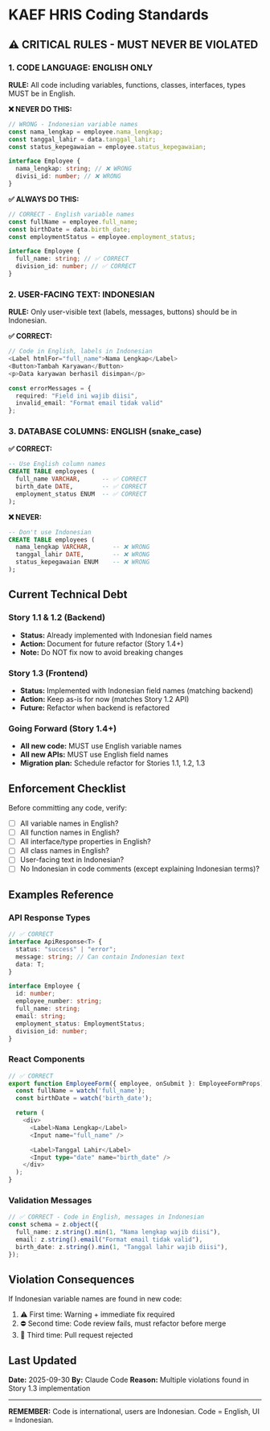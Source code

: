 # KAEF HRIS Coding Standards

## ⚠️ CRITICAL RULES - MUST NEVER BE VIOLATED

### 1. CODE LANGUAGE: **ENGLISH ONLY**

**RULE:** All code including variables, functions, classes, interfaces, types MUST be in English.

**❌ NEVER DO THIS:**

```typescript
// WRONG - Indonesian variable names
const nama_lengkap = employee.nama_lengkap;
const tanggal_lahir = data.tanggal_lahir;
const status_kepegawaian = employee.status_kepegawaian;

interface Employee {
  nama_lengkap: string; // ❌ WRONG
  divisi_id: number; // ❌ WRONG
}
```

**✅ ALWAYS DO THIS:**

```typescript
// CORRECT - English variable names
const fullName = employee.full_name;
const birthDate = data.birth_date;
const employmentStatus = employee.employment_status;

interface Employee {
  full_name: string; // ✅ CORRECT
  division_id: number; // ✅ CORRECT
}
```

### 2. USER-FACING TEXT: **INDONESIAN**

**RULE:** Only user-visible text (labels, messages, buttons) should be in Indonesian.

**✅ CORRECT:**

```typescript
// Code in English, labels in Indonesian
<Label htmlFor="full_name">Nama Lengkap</Label>
<Button>Tambah Karyawan</Button>
<p>Data karyawan berhasil disimpan</p>

const errorMessages = {
  required: "Field ini wajib diisi",
  invalid_email: "Format email tidak valid"
};
```

### 3. DATABASE COLUMNS: **ENGLISH (snake_case)**

**✅ CORRECT:**

```sql
-- Use English column names
CREATE TABLE employees (
  full_name VARCHAR,      -- ✅ CORRECT
  birth_date DATE,        -- ✅ CORRECT
  employment_status ENUM  -- ✅ CORRECT
);
```

**❌ NEVER:**

```sql
-- Don't use Indonesian
CREATE TABLE employees (
  nama_lengkap VARCHAR,      -- ❌ WRONG
  tanggal_lahir DATE,        -- ❌ WRONG
  status_kepegawaian ENUM    -- ❌ WRONG
);
```

## Current Technical Debt

### Story 1.1 & 1.2 (Backend)

- **Status:** Already implemented with Indonesian field names
- **Action:** Document for future refactor (Story 1.4+)
- **Note:** Do NOT fix now to avoid breaking changes

### Story 1.3 (Frontend)

- **Status:** Implemented with Indonesian field names (matching backend)
- **Action:** Keep as-is for now (matches Story 1.2 API)
- **Future:** Refactor when backend is refactored

### Going Forward (Story 1.4+)

- **All new code:** MUST use English variable names
- **All new APIs:** MUST use English field names
- **Migration plan:** Schedule refactor for Stories 1.1, 1.2, 1.3

## Enforcement Checklist

Before committing any code, verify:

- [ ] All variable names in English?
- [ ] All function names in English?
- [ ] All interface/type properties in English?
- [ ] All class names in English?
- [ ] User-facing text in Indonesian?
- [ ] No Indonesian in code comments (except explaining Indonesian terms)?

## Examples Reference

### API Response Types

```typescript
// ✅ CORRECT
interface ApiResponse<T> {
  status: "success" | "error";
  message: string; // Can contain Indonesian text
  data: T;
}

interface Employee {
  id: number;
  employee_number: string;
  full_name: string;
  email: string;
  employment_status: EmploymentStatus;
  division_id: number;
}
```

### React Components

```typescript
// ✅ CORRECT
export function EmployeeForm({ employee, onSubmit }: EmployeeFormProps) {
  const fullName = watch('full_name');
  const birthDate = watch('birth_date');

  return (
    <div>
      <Label>Nama Lengkap</Label>
      <Input name="full_name" />

      <Label>Tanggal Lahir</Label>
      <Input type="date" name="birth_date" />
    </div>
  );
}
```

### Validation Messages

```typescript
// ✅ CORRECT - Code in English, messages in Indonesian
const schema = z.object({
  full_name: z.string().min(1, "Nama lengkap wajib diisi"),
  email: z.string().email("Format email tidak valid"),
  birth_date: z.string().min(1, "Tanggal lahir wajib diisi"),
});
```

## Violation Consequences

If Indonesian variable names are found in new code:

1. ⚠️ First time: Warning + immediate fix required
2. ⛔ Second time: Code review fails, must refactor before merge
3. 🚫 Third time: Pull request rejected

## Last Updated

**Date:** 2025-09-30
**By:** Claude Code
**Reason:** Multiple violations found in Story 1.3 implementation

---

**REMEMBER:** Code is international, users are Indonesian. Code = English, UI = Indonesian.
